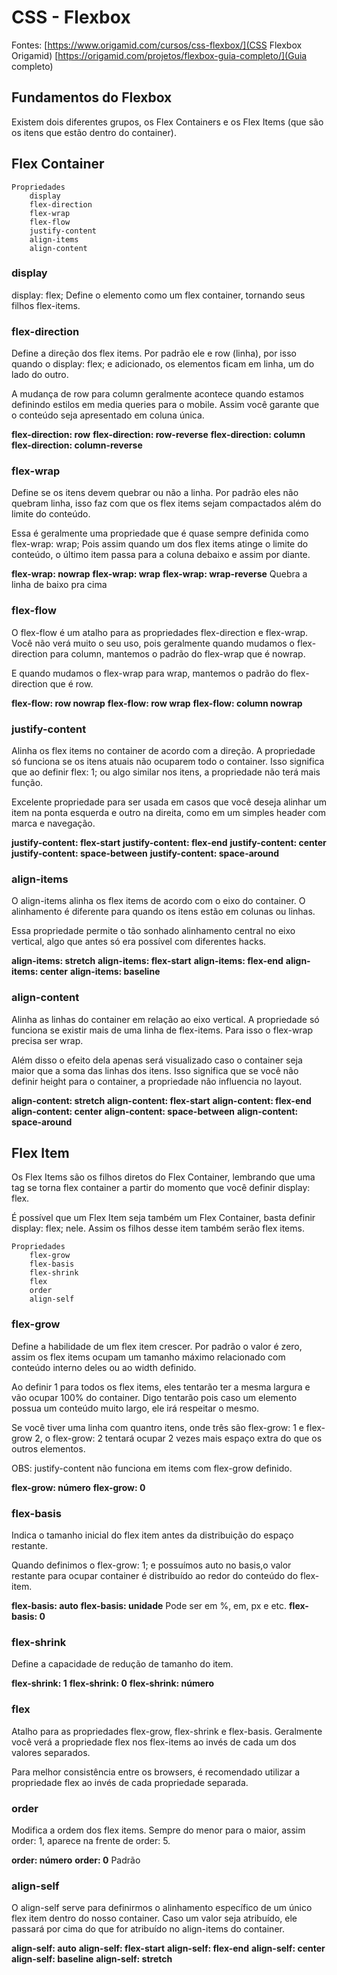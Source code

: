 # CSS - Flexbox

Fontes: 
[https://www.origamid.com/cursos/css-flexbox/](CSS Flexbox Origamid)
[https://origamid.com/projetos/flexbox-guia-completo/](Guia completo)

## Fundamentos do Flexbox

Existem dois diferentes grupos, os Flex Containers e os Flex Items (que são os itens que estão dentro do container).

## Flex Container
	Propriedades
		display
		flex-direction
		flex-wrap
		flex-flow
		justify-content
		align-items
		align-content

### display

display: flex;
	Define o elemento como um flex container, tornando seus filhos flex-items.

### flex-direction

Define a direção dos flex items. Por padrão ele e row (linha), por isso quando o display: flex; e adicionado, os elementos ficam em linha, um do lado do outro.

A mudança de row para column geralmente acontece quando estamos definindo estilos em media queries para o mobile. Assim você garante que o conteúdo seja apresentado em coluna única.

**flex-direction: row**
**flex-direction: row-reverse**
**flex-direction: column**
**flex-direction: column-reverse**

### flex-wrap

Define se os itens devem quebrar ou não a linha. Por padrão eles não quebram linha, isso faz com que os flex items sejam compactados além do limite do conteúdo.

Essa é geralmente uma propriedade que é quase sempre definida como flex-wrap: wrap; Pois assim quando um dos flex items atinge o limite do conteúdo, o último item passa para a coluna debaixo e assim por diante. 

**flex-wrap: nowrap**
**flex-wrap: wrap**
**flex-wrap: wrap-reverse**
	Quebra a linha de baixo pra cima

### flex-flow

O flex-flow é um atalho para as propriedades flex-direction e flex-wrap. Você não verá muito o seu uso, pois geralmente quando mudamos o flex-direction para column, mantemos o padrão do flex-wrap que é nowrap.

E quando mudamos o flex-wrap para wrap, mantemos o padrão do flex-direction que é row.

**flex-flow: row nowrap**
**flex-flow: row wrap**
**flex-flow: column nowrap**

### justify-content

Alinha os flex items no container de acordo com a direção. A propriedade só funciona se os itens atuais não ocuparem todo o container. Isso significa que ao definir flex: 1; ou algo similar nos itens, a propriedade não terá mais função.

Excelente propriedade para ser usada em casos que você deseja alinhar um item na ponta esquerda e outro na direita, como em um simples header com marca e navegação.

**justify-content: flex-start**
**justify-content: flex-end**
**justify-content: center**
**justify-content: space-between**
**justify-content: space-around**

### align-items

O align-items alinha os flex items de acordo com o eixo do container. O alinhamento é diferente para quando os itens estão em colunas ou linhas.

Essa propriedade permite o tão sonhado alinhamento central no eixo vertical, algo que antes só era possível com diferentes hacks.

**align-items: stretch**
**align-items: flex-start**
**align-items: flex-end**
**align-items: center**
**align-items: baseline**

### align-content

Alinha as linhas do container em relação ao eixo vertical. A propriedade só funciona se existir mais de uma linha de flex-items. Para isso o flex-wrap precisa ser wrap.

Além disso o efeito dela apenas será visualizado caso o container seja maior que a soma das linhas dos itens. Isso significa que se você não definir height para o container, a propriedade não influencia no layout.

**align-content: stretch**
**align-content: flex-start**
**align-content: flex-end**
**align-content: center**
**align-content: space-between**
**align-content: space-around**

## Flex Item

Os Flex Items são os filhos diretos do Flex Container, lembrando que uma tag se torna flex container a partir do momento que você definir display: flex.

É possível que um Flex Item seja também um Flex Container, basta definir display: flex; nele. Assim os filhos desse item também serão flex items.

	Propriedades
		flex-grow
		flex-basis
		flex-shrink
		flex
		order
		align-self

### flex-grow

Define a habilidade de um flex item crescer. Por padrão o valor é zero, assim os flex items ocupam um tamanho máximo relacionado com conteúdo interno deles ou ao width definido.

Ao definir 1 para todos os flex items, eles tentarão ter a mesma largura e vão ocupar 100% do container. Digo tentarão pois caso um elemento possua um conteúdo muito largo, ele irá respeitar o mesmo.

Se você tiver uma linha com quantro itens, onde três são flex-grow: 1 e flex-grow 2, o flex-grow: 2 tentará ocupar 2 vezes mais espaço extra do que os outros elementos.

OBS: justify-content não funciona em items com flex-grow definido.

**flex-grow: número**
**flex-grow: 0**

### flex-basis

Indica o tamanho inicial do flex item antes da distribuição do espaço restante.

Quando definimos o flex-grow: 1; e possuímos auto no basis,o valor restante para ocupar container é distribuído ao redor do conteúdo do flex-item.

**flex-basis: auto**
**flex-basis: unidade** Pode ser em %, em, px e etc.
**flex-basis: 0**

### flex-shrink

Define a capacidade de redução de tamanho do item.

**flex-shrink: 1**
**flex-shrink: 0**
**flex-shrink: número**

### flex

Atalho para as propriedades flex-grow, flex-shrink e flex-basis. Geralmente você verá a propriedade flex nos flex-items ao invés de cada um dos valores separados.

Para melhor consistência entre os browsers, é recomendado utilizar a propriedade flex ao invés de cada propriedade separada.

### order

Modifica a ordem dos flex items. Sempre do menor para o maior, assim order: 1, aparece na frente de order: 5.

**order: número**
**order: 0**
	Padrão

### align-self

O align-self serve para definirmos o alinhamento específico de um único flex item dentro do nosso container. Caso um valor seja atribuído, ele passará por cima do que for atribuído no align-items do container.

**align-self: auto**
**align-self: flex-start**
**align-self: flex-end**
**align-self: center**
**align-self: baseline**
**align-self: stretch**


